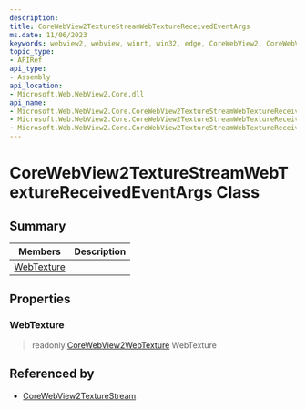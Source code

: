 ```yaml
---
description: 
title: CoreWebView2TextureStreamWebTextureReceivedEventArgs
ms.date: 11/06/2023
keywords: webview2, webview, winrt, win32, edge, CoreWebView2, CoreWebView2Controller, browser control, edge html, CoreWebView2TextureStreamWebTextureReceivedEventArgs
topic_type:
- APIRef
api_type:
- Assembly
api_location:
- Microsoft.Web.WebView2.Core.dll
api_name:
- Microsoft.Web.WebView2.Core.CoreWebView2TextureStreamWebTextureReceivedEventArgs
- Microsoft.Web.WebView2.Core.CoreWebView2TextureStreamWebTextureReceivedEventArgs.WebTexture
- Microsoft.Web.WebView2.Core.CoreWebView2TextureStreamWebTextureReceivedEventArgs.get_WebTexture
---
```


# CoreWebView2TextureStreamWebTextureReceivedEventArgs Class



## Summary

Members|Description
--|--
[WebTexture](#webtexture) | 

## Properties

### WebTexture

> readonly  [CoreWebView2WebTexture](corewebview2webtexture.md) WebTexture






## Referenced by

- [CoreWebView2TextureStream](corewebview2texturestream.md)

